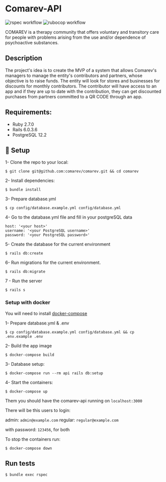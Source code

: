 # Comarev-API

![rspec workflow](https://github.com/belgamo/comarev/actions/workflows/rspec.yml/badge.svg)
![rubocop workflow](https://github.com/belgamo/comarev/actions/workflows/rubocop.yml/badge.svg)

COMAREV is a therapy community that offers voluntary and transitory care for people with problems arising from the use and/or dependence of psychoactive substances.

## Description

The project's idea is to create the MVP of a system that allows Comarev's managers to manage the entity's contributors and partners, whose objective is to raise funds. The entity will look for stores and businesses for discounts for monthly contributors. The contributor will have access to an app and if they are up to date with the contribution, they can get discounted purchases from partners committed to a QR CODE through an app.

## Requirements:

- Ruby 2.7.0
- Rails 6.0.3.6
- PostgreSQL 12.2

## 🚀 Setup

1- Clone the repo to your local:

    $ git clone git@github.com:comarev/comarev.git && cd comarev

2- Install dependencies:

    $ bundle install

3- Prepare database.yml

    $ cp config/database.example.yml config/database.yml

4- Go to the database.yml file and fill in your postgreSQL data

    host: '<your host>'
    username: '<your PostgreSQL username>'
    password: '<your PostgreSQL password>'

5- Create the database for the current environment

    $ rails db:create

6- Run migrations for the current environment.

    $ rails db:migrate

7 - Run the server

    $ rails s

### Setup with docker

You will need to install [docker-compose](https://docs.docker.com/compose/install/)

1- Prepare database.yml & .env

    $ cp config/database.example.yml config/database.yml && cp .env.example .env

2- Build the app image

    $ docker-compose build

3- Database setup:

    $ docker-compose run --rm api rails db:setup

4- Start the containers:

    $ docker-compose up

Them you should have the comarev-api running on `localhost:3000`

There will be this users to login:

admin: `admin@example.com`
regular: `regular@example.com`

with password: `123456`, for both

To stop the containers run:

    $ docker-compose down

## Run tests

    $ bundle exec rspec
